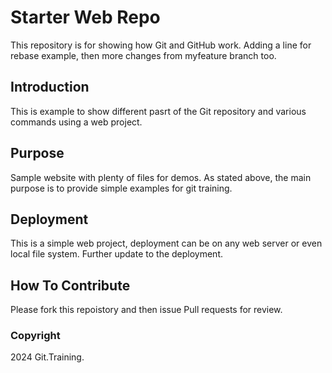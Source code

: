 # Starter Web Repo

This repository is for showing how Git and GitHub work.
Adding a line for rebase example, then more changes from myfeature branch too.

## Introduction

This is example to show different pasrt of the Git repository and various commands using a web project.

## Purpose

Sample website with plenty of files for demos.
As stated above, the main purpose is to provide simple examples for git training.

## Deployment

This is a simple web project, deployment can be on any web server or even local file system.
Further update to the deployment.

## How To Contribute

Please fork this repoistory and then issue Pull requests for review.

### Copyright

2024 Git.Training.